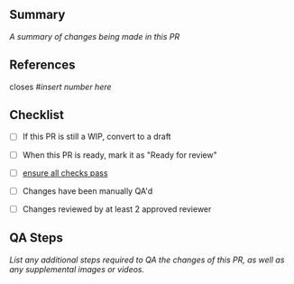 ## Summary

_A summary of changes being made in this PR_


## References

closes #_insert number here_


## Checklist
- [ ] If this PR is still a WIP, convert to a draft
- [ ] When this PR is ready, mark it as "Ready for review"
- [ ] [ensure all checks pass](https://github.com/etherealengine/etherealengine/wiki/Testing-&-Contributing)
- [ ] Changes have been manually QA'd
- [ ] Changes reviewed by at least 2 approved reviewer


## QA Steps

_List any additional steps required to QA the changes of this PR, as well as any supplemental images or videos._

